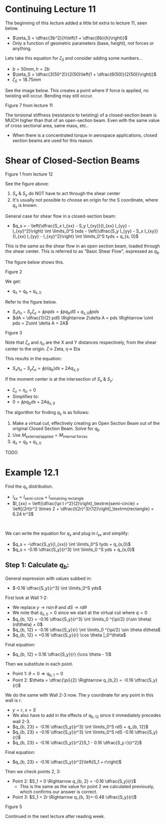 # Continuing Lecture 11

The beginning of this lecture added a little bit extra to lecture 11, seen below.

- $\zeta_S = \dfrac{3b^2}{h\left(1 + \dfrac{6b}{h}\right)}$
- Only a function of geometric parameters (base, height), not forces or anything.

Lets take this equation for $\zeta_S$ and consider adding some numbers...
- $b = 50mm, h = 2b$
- $\zeta_S = \dfrac{3(50^2)}{2(50)\left(1 + \dfrac{6(50)}{2(50)}\right)}$
- $\zeta_S = 18.75 mm$

See the image below. This creates a point where if force is applied, no twisting will occur. Bending may still occur.

Figure 7 from lecture 11

The torsional stiffness (resistance to twisting) of a closed-section beam is MUCH higher than that of an open-section beam. Even with the same value of cross sectional area, same mass, etc..
- When there is a concentrated torque in aerospace applications, closed section beams are used for this reason.


# Shear of Closed-Section Beams

Figure 1 from lecture 12

See the figure above:
1. $S_x$ & $S_y$ do NOT have to act through the shear center
2. It's usually not possible to choose an origin for the S coordinate, where $q_s$ is known.

General case for shear flow in a closed-section beam:
- $q_s = - \left(\dfrac{S_x I_{xx} - S_y I_{xy}}{I_{xx} I_{yy} - I_{xy}^2}\right) \int \limits_0^S txds - \left(\dfrac{S_y I_{yy} - S_x I_{xy}}{I_{xx} I_{yy} - I_{xy}^2}\right) \int \limits_0^S tyds + q_{s, 0}$

This is the same as the shear flow in an open section beam, loaded through the shear center. This is referred to as "Basic Shear Flow", expressed as $q_b$

The figure below shows this.

Figure 2

We get: 
- $q_s  =q_b + q_{s, 0}$

Refer to the figure below.
- $S_x \eta_o - S_y \zeta_o = \oint p q ds = \oint pq_b dS + q_{s,0} \oint pds$
- $dA = \dfrac{1}{2} pdS \Rightarrow 2\delta A = pds \Rightarrow \oint pds = 2\oint \delta A = 2A$

Figure 3

Note that $\zeta_o$ and $\eta_o$ are the X and Y distances respectively, from the shear center to the origin. $\zeta \rightarrow$ Zeta, $\eta \rightarrow$ Eta

This results in the equation: 
- $S_x \eta_o - S_y \zeta_o = \oint p (q_b) ds + 2A q_{s,0}$

If the moment center is at the intersection of $S_x$ & $S_y$: 
- $\zeta_o = \eta_o = 0$
- Simplifies to: 
- $0 = \oint p q_b ds + 2A q_{s,0}$


The algorithm for finding $q_s$ is as follows:
1. Make a virtual cut, effectively creating an Open Section Beam out of the original Closed Section Beam. Solve for $q_b$
2. Use $M_{\textrm{external/applied}} = M_{\textrm{internal forces}}$
3. $q_s = q_b + q_{s, 0}$

TODO

# Example 12.1

Find the $q_s$ distribution.
- $I_{xx} = I_\textrm{semi-circle} + I_\textrm{remaining rectangle}$
- $I_{xx} = \left(\dfrac{\pi t r^2}{2}\right)_\textrm{semi-circle} + \left[(2rt)r^2 \times 2 + \dfrac{t(2r)^3}{12}\right]_\textrm{rectangle} = 6.24 tr^3$ 

<br>

We can write the equation for $q_s$ and plug in $I_{xx}$ and simplify:
- $q_s = -\dfrac{S_y}{I_{xx}} \int \limits_0^S tyds + q_{s,0}$
- $q_s = -0.16 \dfrac{S_y}{r^3} \int \limits_0 ^S yds + q_{s,0}$

## Step 1: Calculate $q_b$:

General expression with values subbed in:
- $-0.16 \dfrac{S_y}{r^3} \int \limits_0^S yds$

First look at Wall 1-2:
- We replace $y \rightarrow r \sin \theta$ and $dS \rightarrow r d\theta$
- We note that $q_{s, 0} = 0$ since we start at the virtual cut where $q = 0$
- $q_{b, 12} = -0.16 \dfrac{S_y}{r^3} \int \limits_0 ^{\pi/2} (r\sin \theta) (rd\theta) + 0$
- $q_{b, 12} = -0.16 \dfrac{S_y}{r} \int \limits_0 ^{\pi/2} \sin \theta d\theta$
- $q_{b, 12} = +0.16 \dfrac{S_y}{r} \cos \theta |_0^\theta$

Final equation:
- $q_{b, 12} = 0.16 \dfrac{S_y}{r} (\cos \theta - 1)$

Then we substitute in each point.
- Point 1: $\theta = 0 \Rightarrow q_{b,1} = 0$
- Point 2: $\theta = \dfrac{\pi}{2} \Rightarrow q_{b,2} = -0.16 \dfrac{S_y}{r}$

We do the same with Wall 2-3 now. The $y$ coordinate for any point in this wall is $r$.
- $y = r$, $x = S$
- We also have to add in the effects of $q_{b,12}$ since it immediately precedes wall 2-3.
- $q_{b, 23} = -0.16 \dfrac{S_y}{r^3} \int \limits_0^S rdS + q_{b, 12}$
- $q_{b, 23} = -0.16 \dfrac{S_y}{r^3} \int \limits_0^S rdS -0.16 \dfrac{S_y}{r}$
- $q_{b, 23} = -0.16 \dfrac{S_y}{r^2}S_1 - 0.16 \dfrac{S_y r}{r^2}$

Final equation:
- $q_{b, 23} = -0.16 \dfrac{S_y}{r^2}\left(S_1 + r\right)$

Then we check points 2, 3:
- Point 2: $S_1 = 0 \Rightarrow q_{b, 2} = -0.16 \dfrac{S_y}{r}$
  - This is the same as the value for point 2 we calculated previously, which confirms our answer is correct.
- Point 3: $S_1 = 2r \Rightarrow q_{b, 3}=-0.48 \dfrac{S_y}{r}$

Figure 5

Continued in the next lecture after reading week.